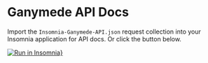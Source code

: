 # Ganymede API Docs

Import the `Insomnia-Ganymede-API.json` request collection into your Insomnia application for API docs. Or click the button below.

[![Run in Insomnia}](https://insomnia.rest/images/run.svg)](https://insomnia.rest/run/?label=Ganymede%20API&uri=https%3A%2F%2Fraw.githubusercontent.com%2FZibbp%2Fganymede%2Fmaster%2Fdocs%2FInsomnia-Ganymede-API.json)